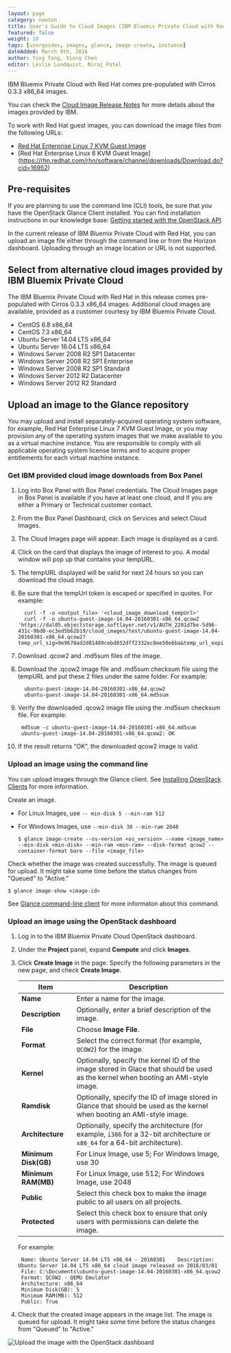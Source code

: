 ```yaml
---
layout: page
category: newton
title: User's Guide to Cloud Images (IBM Bluemix Private Cloud with Red Hat) 
featured: false
weight: 10
tags: [userguides, images, glance, image-create, instance]
dateAdded: March 9th, 2016
author: Ying Tang, Xiong Chen
editor: Leslie Lundquist, Niraj Patel
---
```


IBM Bluemix Private Cloud with Red Hat comes pre-populated with Cirros 0.3.3 x86_64 images.

You can check the [Cloud Image Release Notes](http://ibm-blue-box-help.github.io/help-documentation/gettingstarted/userguides/Image_Release_Notes/) for more details about the images provided by IBM.

To work with Red Hat guest images, you can download the image files from the following URLs:

* [Red Hat Enterprise Linux 7 KVM Guest Image](
https://access.redhat.com/downloads/content/69/ver=/rhel---7/x86_64/product-downloads)
* [Red Hat Enterprise Linux 6 KVM Guest Image]
(https://rhn.redhat.com/rhn/software/channel/downloads/Download.do?cid=16952) 

## Pre-requisites

If you are planning to use the command line (CLI) tools, be sure that you have the OpenStack Glance Client installed. You can find installation instructions in our knowledge base: [Getting started with the OpenStack API](http://ibm-blue-box-help.github.io/help-documentation/openstack/api/openstack-api-getting-started/).

In the current release of IBM Bluemix Private Cloud with Red Hat, you can upload an image file either through the command line or from the Horizon dashboard. Uploading through an image location or URL is not supported. 

## Select from alternative cloud images provided by IBM Bluemix Private Cloud

The IBM Bluemix Private Cloud with Red Hat in this release comes pre-populated with Cirros 0.3.3 x86_64 images. Additional cloud images are available, provided as a customer courtesy by IBM Bluemix Private Cloud.

* CentOS 6.8 x86_64
* CentOS 7.3 x86_64
* Ubuntu Server 14.04 LTS x86_64
* Ubuntu Server 16.04 LTS x86_64
* Windows Server 2008 R2 SP1 Datacenter
* Windows Server 2008 R2 SP1 Enterprise
* Windows Server 2008 R2 SP1 Standard
* Windows Server 2012 R2 Datacenter
* Windows Server 2012 R2 Standard


## Upload an image to the Glance repository

You may upload and install separately-acquired operating system software, for example, Red Hat Enterprise Linux 7 KVM Guest Image, or you may provision any of the operating system images that we make available to you as a virtual machine instance. You are responsible to comply with all applicable operating system license terms and to acquire proper entitlements for each virtual machine instance.

### Get IBM provided cloud image downloads from Box Panel

1. Log into Box Panel with Box Panel credentials. The Cloud Images page in Box Panel is available if you have at least one cloud, and if you are either a Primary or Technical customer contact.

2. From the Box Panel Dashboard, click on Services and select Cloud Images.

3. The Cloud Images page will appear. Each image is displayed as a card.

4. Click on the card that displays the image of interest to you. A modal window will pop up that contains your tempURL.

5. The tempURL displayed will be valid for next 24 hours so you can download the cloud image.

6. Be sure that the tempUrl token is escaped or specified in quotes. For example:

         curl -f -o <output_file> '<cloud_image_download_tempUrl>'  
         curl -f -o ubuntu-guest-image-14.04-20160301-x86_64.qcow2 'https://dal05.objectstorage.softlayer.net/v1/AUTH_2201d7be-5d96-431c-9bd0-ec3ed5b62b19/cloud_images/test/ubuntu-guest-image-14.04-20160301-x86_64.qcow2?temp_url_sig=9e9678ad2d81489cebd032dff2332ec8ee50ebba&temp_url_expires=1458956867'

7. Download .qcow2 and .md5sum files of the image.

8. Download the .qcow2 image file and .md5sum checksum file using the tempURL and put these 2 files under the same folder. For example:

         ubuntu-guest-image-14.04-20160301-x86_64.qcow2
         ubuntu-guest-image-14.04-20160301-x86_64.md5sum

9. Verify the downloaded .qcow2 image file using the .md5sum checksum file. For example:

        md5sum -c ubuntu-guest-image-14.04-20160301-x86_64.md5sum
        ubuntu-guest-image-14.04-20160301-x86_64.qcow2: OK

10. If the result returns “OK”, the downloaded qcow2 image is valid.



### Upload an image using the command line

You can upload images through the Glance client. See [Installing OpenStack Clients](http://docs.openstack.org/cli-reference/common/cli_install_openstack_command_line_clients.html) for more information.

Create an image.

* For Linux Images, use `-- min-disk 5 --min-ram 512`
* For Windows Images, use `--min-disk 30 --min-ram 2048`

  ``` 
  $ glance image-create --os-version <os_version> --name <image_name> --min-disk <min-disk> --min-ram <min-ram> --disk-format qcow2 --container-format bare --file <image_file>
  ```
	
Check whether the image was created successfully. The image is queued for upload. It might take some time before the status changes from "Queued" to "Active."

```
$ glance image-show <image-id>
```
See [Glance command-line client](https://docs.openstack.org/cli-reference/glance.html) for more informaton about this command.


### Upload an image using the OpenStack dashboard
 
1. Log in to the IBM Bluemix Private Cloud OpenStack dashboard.

2. Under the **Project** panel, expand **Compute** and click **Images**.

3. Click **Create Image** in the page. Specify the following parameters in the new page, and check **Create Image**.

	| **Item**                | **Description**                                                                                                  |
	|-------------------------|------------------------------------------------------------------------------------------------------------------|
	| **Name**                | Enter a name for the image.                                                                                      |
	| **Description**         | Optionally, enter a brief description of the image.                                                              |
	| **File**        | Choose **Image File**.                                                                                           |
	| **Format**              | Select the correct format (for example, `QCOW2`) for the image.                                                  |
	| **Kernel**     | Optionally, specify the kernel ID of the image stored in Glace that should be used as the kernel when booting an AMI-style image.|
	| **Ramdisk**    | Optionally, specify the ID of image stored in Glance that should be used as the kernel when booting an AMI-style image.|
	| **Architecture**        | Optionally, specify the architecture (for example, `i386` for a 32-bit architecture or `x86_64` for a 64-bit architecture).  |
	| **Minimum Disk(GB)**    | For Linux Image, use 5; For Windows Image, use 30                                                                |
	| **Minimum RAM(MB)**     | For Linux Image, use 512; For Windows Image, use 2048                                                            |
	| **Public**              | Select this check box to make the image public to all users on all projects.                                     |
	| **Protected**           | Select this check box to ensure that only users with permissions can delete the image.                           |	 

   For example:
		
		Name: Ubuntu Server 14.04 LTS x86_64 - 20160301	   Description: Ubuntu Server 14.04 LTS x86_64 cloud image released on 2016/03/01		
		File: C:\Documents\ubuntu-guest-image-14.04-20160301-x86_64.qcow2	
		Format: QCOW2 - QEMU Emulator	
		Architecture: x86_64	
		Minimum Disk(GB): 5	
		Minimum RAM(MB): 512	
		Public: True	
	
4. Check that the created image appears in the image list. The image is queued for upload. It might take some time before the status changes from "Queued" to "Active."

![Upload the image with the OpenStack dashboard]({{site.baseurl}}/img/upload_image_file_newton.png)


